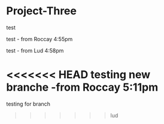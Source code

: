 # Project-Three

test

test - from Roccay 4:55pm

test - from Lud 4:58pm

<<<<<<< HEAD
testing new branche -from Roccay 5:11pm
=======
testing for branch
>>>>>>> lud
